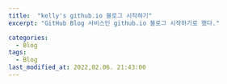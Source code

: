 ```yaml
---
title:  "kelly's github.io 블로그 시작하기"
excerpt: "GitHub Blog 서비스인 github.io 블로그 시작하기로 했다."

categories:
  - Blog
tags:
  - Blog
last_modified_at: 2022,02.06. 21:43:00
---
```

